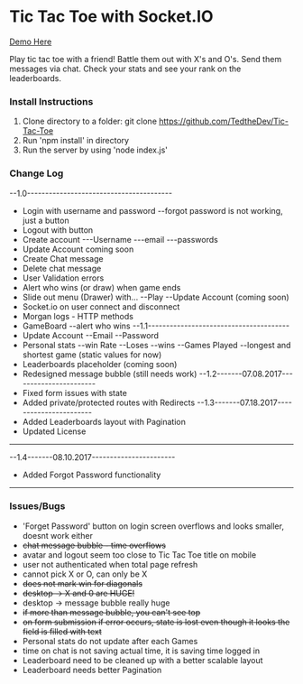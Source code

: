 # Tic Tac Toe with Socket.IO
[Demo Here](https://tic-tac-toe-socketio.herokuapp.com/)

Play tic tac toe with a friend! Battle them out with X's and O's. Send them messages via chat. Check your stats and see your rank on the leaderboards.

### Install Instructions
1. Clone directory to a folder: git clone https://github.com/TedtheDev/Tic-Tac-Toe
2. Run 'npm install' in directory
3. Run the server by using 'node index.js'

### Change Log
--1.0----------------------------------------
- Login with username and password
--forgot password is not working, just a button
- Logout with button
- Create account
---Username
---email
---passwords
- Update Account coming soon
- Create Chat message
- Delete chat message
- User Validation errors
- Alert who wins (or draw) when game ends
- Slide out menu (Drawer) with...
--Play
--Update Account (coming soon)
- Socket.io on user connect and disconnect
- Morgan logs - HTTP methods
- GameBoard
--alert who wins
--1.1---------------------------------------
- Update Account
--Email
--Password
- Personal stats
--win Rate
--Loses
--wins
--Games Played
--longest and shortest game (static values for now)
- Leaderboards placeholder (coming soon)
- Redesigned message bubble (still needs work)
--1.2-------07.08.2017-----------------------
- Fixed form issues with state
- Added private/protected routes with Redirects
--1.3-------07.18.2017-----------------------
- Added Leaderboards layout with Pagination
- Updated License
--------------------------------------------
--1.4-------08.10.2017-----------------------
- Added Forgot Password functionality
--------------------------------------------

### Issues/Bugs
- 'Forget Password' button on login screen overflows and looks smaller, doesnt work either
- ~~chat message bubble - time overflows~~
- avatar and logout seem too close to Tic Tac Toe title on mobile
- user not authenticated when total page refresh
- cannot pick X or O, can only be X
- ~~does not mark win for diagonals~~
- ~~desktop -> X and 0 are HUGE!~~
- desktop -> message bubble really huge
- ~~if more than message bubble, you can't see top~~
- ~~on form submission if error occurs, state is lost even though it looks the field is filled with text~~
- Personal stats do not update after each Games
- time on chat is not saving actual time, it is saving time logged in
- Leaderboard need to be cleaned up with a better scalable layout
- Leaderboard needs better Pagination

